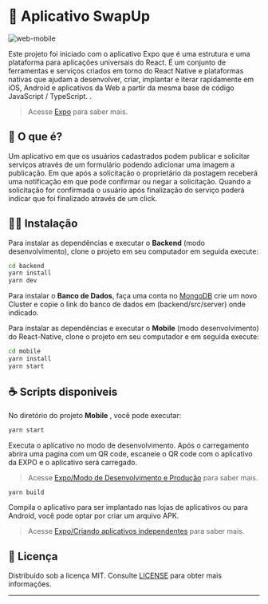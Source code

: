 # 📱  Aplicativo SwapUp



![web-mobile](https://repository-images.githubusercontent.com/288202325/4a016180-e088-11ea-9b9a-b822fabec3e8)


Este projeto foi iniciado com o aplicativo Expo  que é uma estrutura e uma plataforma para aplicações universais do React. É um conjunto de ferramentas e serviços criados em torno do React Native e plataformas nativas que ajudam a desenvolver, criar, implantar e iterar rapidamente em iOS, Android e aplicativos da Web a partir da mesma base de código JavaScript / TypeScript. .

> Acesse  [Expo](https://docs.expo.io/) para saber mais.

## 🤔  O que é?

Um aplicativo em que os usuários cadastrados podem publicar e solicitar serviços através de um formulário podendo adicionar uma imagem a publicação. Em que após a solicitação o proprietário da postagem receberá uma notificação em que pode confirmar ou negar a solicitação. Quando a solicitação for confirmada o usuário após finalização do serviço poderá indicar que foi finalizado através de um click.

## 👨‍💻  Instalação
  
Para instalar as dependências e executar o **Backend** (modo desenvolvimento), clone o projeto em seu computador  em seguida execute:
```bash
cd backend
yarn install
yarn dev
```
Para instalar o **Banco de Dados**, faça uma conta no [MongoDB](https://www.mongodb.com/cloud/atlas/lp/try2?utm_source=google&utm_campaign=gs_americas_brazil_search_brand_atlas_desktop&utm_term=mongodb%20atlas&utm_medium=cpc_paid_search&utm_ad=e&gclid=CjwKCAjw1ej5BRBhEiwAfHyh1GLXeEjEp9D5zfujzlOBAwOJehRLXqqQhIX0s_g8cCoEmOPqtjCgHBoCyaoQAvD_BwE) crie um novo Cluster e copie o link do banco de dados em (backend/src/server) onde indicado.

Para instalar as dependências e executar o **Mobile** (modo desenvolvimento) do React-Native, clone o projeto em seu computador e em seguida execute:
```bash
cd mobile
yarn install
yarn start
```


## ☕  Scripts disponiveis

No diretório do projeto **Mobile** , você pode executar:

```bash
yarn start
```
Executa o aplicativo no modo de desenvolvimento.
Após o carregamento abrira uma pagina com um QR code, escaneie o QR code com o aplicativo da EXPO e o aplicativo será carregado.
> Acesse  [Expo/Modo de Desenvolvimento e Produção](https://docs.expo.io/workflow/development-mode/) para saber mais.

```bash
yarn build
```
Compila o aplicativo para ser implantado nas lojas de aplicativos ou para Android, você pode optar por criar um arquivo APK.

> Acesse  [Expo/Criando aplicativos independentes](https://docs.expo.io/distribution/building-standalone-apps/) para saber mais.


## 📝 Licença

Distribuído sob a licença MIT. Consulte [LICENSE](LICENSE) para obter mais informações.
 
--- 

